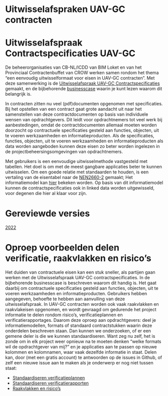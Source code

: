 # Uitwisselafspraken UAV-GC contracten

# Uitwisselafspraak Contractspecificaties UAV-GC

De beheerorganisaties van CB-NL/ICDD van BIM Loket en van het Provinciaal Contractenbuffet van CROW werken samen rondom het thema “een eenvoudig uitwisselformaat voor eisen in UAV-GC contracten”. Met deze samenwerking is de [Uitwisselafspraak UAV-GC Contractspecificaties](https://bimloket.github.io/contractspecificaties) gemaakt, en de bijbehorende [businesscase](https://www.bimloket.nl/documents/Businesscase_contract_als_data.pdf) waarin je kunt lezen waarom dit belangrijk is. 

In contracten zitten nu veel (pdf)documenten opgenomen met specificaties. Bij het opstellen van een contract gaat grote aandacht uit naar het samenstellen van deze contractdocumenten op basis van individuele wensen van opdrachtgevers. Dit leidt voor opdrachtnemers tot veel werk bij aanbestedingen, omdat de contractdocumenten allemaal moeten worden doorzocht op contractuele specificaties gesteld aan functies, objecten, uit te voeren werkzaamheden en informatieproducten. Als de specificaties, functies, objecten, uit te voeren werkzaamheden en informatieproducten als data worden aangeboden kunnen deze eisen zo beter worden ingelezen in de projectbeheersingsomgevingen van opdrachtnemers.

Met gebruikers is een eenvoudige uitwisselmethode vastgesteld met tabellen. Het doel is om met de meest gangbare applicaties beter te kunnen uitwisselen. Om een goede relatie met standaarden te houden, is een vertaling van de eisentabel naar de [NEN2660-2](https://www.nen.nl/nen-2660-2-2022-nl-291667) gemaakt; Het informatiemodel kan [hier](https://bimloket.github.io/ld-viewer/contractspecificaties/#/view) bekeken worden. Op basis van dit informatiemodel kunnen de contractspecificaties ook in linked data worden uitgewisseld, voor degenen die hier al klaar voor zijn.


# Gereviewde versies
[2022](https://bimloket.github.io/contractspecificaties/v/contractspecificaties@CR-20220815/)

# Oproep voorbeelden delen verificatie, raakvlakken en risico’s

Het duiden van contractuele eisen kan een stuk sneller, als partijen gaan werken met de Uitwisselafspraak UAV-GC contractspecificaties. In de bijbehorende businesscase is beschreven waarom dit handig is. Het gaat daarbij om contractuele specificaties gesteld aan functies, objecten, uit te voeren werkzaamheden en informatieproducten. Gebruikers hebben aangegeven, behoefte te hebben aan aanvulling van deze uitwisselafspraak. In UAV-GC contracten worden ook vaak raakvlakken en raakvlakeisen opgenomen, en wordt gevraagd om gedurende het project informatie te delen rondom risico’s, verificatieplannen en verificatierapportages. Daarom deze oproep aan opdrachtgevers: deel je informatiemodellen, formats of standaard contractstukken waarin deze onderdelen beschreven staan. Dan kunnen we onderzoeken, of er een gemene deler is die we kunnen standaardiseren. Want zeg nu zelf, het is zonde om in elk project weer opnieuw na te moeten denken “welke formats wil de opdrachtgever van mij?” en je applicaties aan te passen op nieuwe kolommen en kolomnamen, waar vaak dezelfde informatie in staat. Delen kan, door (met een gratis account) te antwoorden op de issues in Github, of zelf een nieuwe issue aan te maken als je onderwerp er nog niet tussen staat:

-	[Standaardiseren verificatieplannen](https://github.com/bimloket/contractspecificaties/issues/77/)
-	[Standaardiseren verificatierapporten](https://github.com/bimloket/contractspecificaties/issues/62)
-	[Raakvlakken en risico’s](https://github.com/bimloket/contractspecificaties/issues/55)



